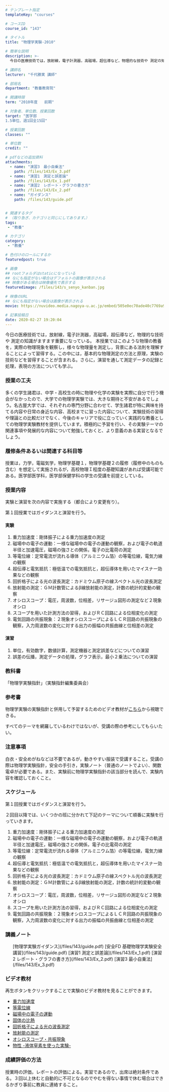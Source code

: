 ```yaml
---
# テンプレート指定
templateKey: "courses"

# コースID
course_id: "143"

# タイトル
title: "物理学実験-2010"

# 簡単な説明
description: >-
  今日の医療技術では，放射線，電子計測器，高磁場，超伝導など，物理的な技術や 測定の知識がますます重要になっている。 本授業ではこのような物理の教養を，実際の物理現象を観察し，様々な物理量を測定し，背景...

# 講師名
lecturer: "千代勝実 講師"

# 部局名
department: "教養教育院"

# 開講時限
term: "2010年度	前期"

# 対象者、単位数、授業回数
target: "医学部
1.5単位、週1回全15回"

# 授業回数
classes: ""

# 単位数
credit: ""

# pdfなどの追加資料
attachments: 
  - name: "演習3　最小自乗法" 
    path: /files/143/Ex_3.pdf
  - name: "演習1　測定と誤差論" 
    path: /files/143/Ex_1.pdf
  - name: "演習2　レポート・グラフの書き方" 
    path: /files/143/Ex_2.pdf
  - name: "ガイダンス" 
    path: /files/143/guide.pdf


# 関連するタグ
# （取り急ぎ、カテゴリと同じにしてあります。）
tags:
 - "教養"

# カテゴリ
category:
 - "教養"

# 色付けのロールにするか
featuredpost: true

# 画像
## rootフォルダはstaticになっている
## なにも指定がない場合はデフォルトの画像が表示される
## 映像がある場合は映像優先で表示する
featuredimage: /files/143/s_senyo_kanban.jpg

# 映像のURL
## なにも指定がない場合は画像が表示される
movie: https://nuvideo.media.nagoya-u.ac.jp/embed/505e0ec70ade40c7769a9797c0a05c1e2945a846

# 記事投稿日
date: 2020-02-27 19:20:04
---
```



今日の医療技術では，放射線，電子計測器，高磁場，超伝導など，物理的な技術や 測定の知識がますます重要になっている。 本授業ではこのような物理の教養を，実際の物理現象を観察し，様々な物理量を測定し，背景にある法則を理解することによって習得する。この中には，基本的な物理測定の方法と原理，実験の技術などを習得することが含まれる。さらに，演習を通して測定データの記録と処理，表現の方法についても学ぶ。


### 授業の工夫

多くの学生諸君は、中学・高校生の時に物理や化学の実験を実際に自分で行う機会がなかったので、大学での物理学実験では、大きな期待と不安があるでしょう。名古屋大学では、それぞれの専門分野に合わせて、学生諸君が特に興味を持てる内容や日常の身近な内容、高校までに習った内容について、実験技術の習得や理論との比較だけでなく、今後のキャリアで役に立っていく実践的な教養としての物理学実験教材を提供しています。積極的に予習を行い、その実験テーマの関連事項や発展的な内容について勉強しておくと、より意義のある実習となるでしょう。





### 履修条件あるいは関連する科目等

授業は，力学，電磁気学，物理学基礎１，物理学基礎２の履修（履修中のものも含む）を想定して実施されるが，高校物理Ｉ程度の基礎知識があれば受講可能である。医学部医学科，医学部保健学科の学生の受講を前提としている。

### 授業内容

実験と演習を次の内容で実施する（都合により変更有り）。

第１回授業ではガイダンスと演習を行う。

#### 実験

1. 重力加速度：剛体振子による重力加速度の測定
2. 磁場中の電子の運動：一様な磁場中の電子の運動の観察，および電子の軌道半径と加速電圧，磁場の強さとの関係，電子の比電荷の測定
3. 等電位線：定常電流が流れる導体（アルミニウム箔）の等電位線，電気力線の観察
4. 超伝導と電気抵抗：極低温での電気抵抗と，超伝導体を用いたマイスナー効果などの観察
5. 回折格子による光の波長測定：カドミウム原子の線スペクトル光の波長測定
6. 放射能の測定：ＧＭ計数管によるβ線放射能の測定，計数の統計的変動の観察
7. オシロスコープ：電圧，周波数，位相差，リサージュ図形の測定など２現象オシロ
8. スコープを用いた計測方法の習得，およびＲＣ回路による位相変化の測定
9. 電気回路の共振現象：２現象オシロスコープによるＬＣＲ回路の共振現象の観察，入力周波数の変化に対する出力の振幅の共振曲線と位相差の測定

#### 演習

1. 単位，有効数字，数値計算，測定機器と測定誤差などについての演習
2. 誤差の伝播，測定データの処理，グラフ表示，最小２乗法についての演習

### 教科書

「物理学実験指針」（実験指針編集委員会）

### 参考書

物理学実験の実験指針と併用して予習するためのビデオ教材が[こちら](http://olms.media.nagoya-u.ac.jp/pex/)から視聴できる。

すべてのテーマを網羅しているわけではないが、受講の際の参考にしてもらいたい。

### 注意事項

白衣・安全めがねなどは不要であるが，動きやすい服装で受講すること。受講の際は物理学実験指針，安全の手引き，実験ノート（普通のノートでよい）、関数電卓が必要である。また、実験前に物理学実験指針の該当部分を読んで、実験内容を確認しておくこと。


<h3>スケジュール</h3>

<p>第１回授業ではガイダンスと演習を行う。</p>

<p>２回目以降では、いくつかの班に分かれて下記のテーマについて順番に実験を行っていきます。</p>

<ol>
<li>重力加速度：剛体振子による重力加速度の測定</li>
<li>磁場中の電子の運動：一様な磁場中の電子の運動の観察，および電子の軌道半径と加速電圧，磁場の強さとの関係，電子の比電荷の測定</li>
<li>等電位線：定常電流が流れる導体（アルミニウム箔）の等電位線，電気力線の観察</li>
<li>超伝導と電気抵抗：極低温での電気抵抗と，超伝導体を用いたマイスナー効果などの観察</li>
<li>回折格子による光の波長測定：カドミウム原子の線スペクトル光の波長測定</li>
<li>放射能の測定：ＧＭ計数管によるβ線放射能の測定，計数の統計的変動の観察</li>
<li>オシロスコープ：電圧，周波数，位相差，リサージュ図形の測定など２現象オシロ</li>
<li>スコープを用いた計測方法の習得，およびＲＣ回路による位相変化の測定</li>
<li>電気回路の共振現象：２現象オシロスコープによるＬＣＲ回路の共振現象の観察，入力周波数の変化に対する出力の振幅の共振曲線と位相差の測定</li>
</ol>



<h3>講義ノート</h3>

<ul>
[物理学実験ガイダンス](/files/143/guide.pdf) 
[安全FD 基礎物理学実験安全講習](/files/143/guide.pdf) 
[演習1 測定と誤差論](/files/143/Ex_1.pdf) 
[演習2 レポート・グラフの書き方](/files/143/Ex_2.pdf) 
[演習3 最小自乗法](/files/143/Ex_3.pdf) 
</ul>


<h3>ビデオ教材</h3>

再生ボタンをクリックすることで実験のビデオ教材を見ることができます。


<ul>
<li><a href="https://nuvideo.media.nagoya-u.ac.jp/embed/328c5dda4f281a9f0c060248826c7ffdea17ce72" target="blank">重力加速度</a>
</li>
<li><a href="https://nuvideo.media.nagoya-u.ac.jp/embed/9a80bab64f013f5d97c78a120c90075a5b335252" target="blank">等電位線</a>
</li>
<li><a href="https://nuvideo.media.nagoya-u.ac.jp/embed/c57ee129896eec65d684e27b370fb6869a55e61e" target="blank">磁場中の電子の運動</a>
</li>
<li><a href="https://nuvideo.media.nagoya-u.ac.jp/embed/375217b34d55feca8b550afcfe22e811fbe761bb" target="blank">固体の比熱</a>
</li>
<li><a href="https://nuvideo.media.nagoya-u.ac.jp/embed/6a3abe9d662a29db8524b416761d27d001024290" target="blank">回折格子による光の波長測定</a>
</li>
<li><a href="https://nuvideo.media.nagoya-u.ac.jp/embed/14326ac48f5a88938e01cccbfb0b9061b2c2d1fe" target="blank">放射能の測定</a>
</li>
<li><a href="https://nuvideo.media.nagoya-u.ac.jp/embed/d642c046355c7e548476fd0a31b5e29ceb669b79" target="blank">オシロスコープ・共振現象</a>
</li>
<li><a href="https://nuvideo.media.nagoya-u.ac.jp/embed/67d61111a9c116b663194b0941947a4279610282" target="blank">物性 -液体窒素を使った実験-</a>
</li>
</ul>





<h3>成績評価の方法</h3>

<p>
授業時の評価，レポートの評価による。実習であるので，出席は絶対条件である。３回以上休むと自動的に不可となるのでやむを得ない事情で休む場合はできるかぎり事前に教員に連絡すること。
</p>


